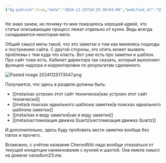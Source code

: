 ```yaml
---
{"dg-publish":true,"date":"2024-11-25T10:25:36+03:00","modified_at":"2024-11-25T17:35:49+03:00","title":"мета","tags":["status/infinite"],"permalink":"/meta/index/","dgPassFrontmatter":true}
---
```



Не знаю зачем, но почему-то мне показалось хорошей идеей, что статьи описывающие процесс лежат отдельно от кузни. Ведь всегда складывается некоторая мета.

Общий смысл меты такой, что это заметки о том как менялись подходы к построению сайта. С другой стороны, это опять может вызвать проблемы с тем куда что класть. Вот уже есть про заметки и шаблон. Про сайт тоже есть. Кабинет директора так сказать, который выполняет функцию надзора и корректировки по результатам сделанного.

![Pasted image 20241125173547.png](/images/Pasted%20image%2020241125173547.png)


Получается, что здесь в разделе должны быть:
- [[meta/как устроен этот сайт технически|как устроен этот сайт технически]]
- [[meta/в поисках идеального шаблона заметки|в поисках идеального шаблона заметки]]
- [[meta/как я веду заметки|как я веду заметки]]
- [[meta/кастомизация движка Quartz|кастомизация движка Quartz]]

И дополнительно, здесь буду пробовать вести заметки вообще без папок и прочего. 

Возможно, с учётом названия ChernoWiki надо вообще отказаться от текущей концепции наименования с кухней и шахтой. Она имела смысл на домене vanadium23.me.

